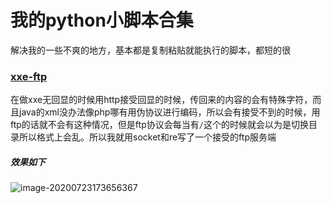 # 我的python小脚本合集

解决我的一些不爽的地方，基本都是复制粘贴就能执行的脚本，都短的很



### [xxe-ftp](XXE_ftp)

在做xxe无回显的时候用http接受回显的时候，传回来的内容的会有特殊字符，而且java的xml没办法像php哪有用伪协议进行编码，所以会有接受不到的时候，用ftp的话就不会有这种情况，但是ftp协议会每当有`/`这个的时候就会以为是切换目录所以格式上会乱。所以我就用socket和re写了一个接受的ftp服务端



##### 效果如下

 ![image-20200723173656367](https://image.zhr.red/images/2021/04/14/image-20200723173656367.png)









